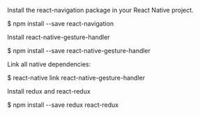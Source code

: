 Install the react-navigation package in your React Native project.

$ npm install --save react-navigation

Install react-native-gesture-handler

$ npm install --save react-native-gesture-handler

Link all native dependencies:

$ react-native link react-native-gesture-handler

Install redux and react-redux

$ npm install --save redux react-redux

